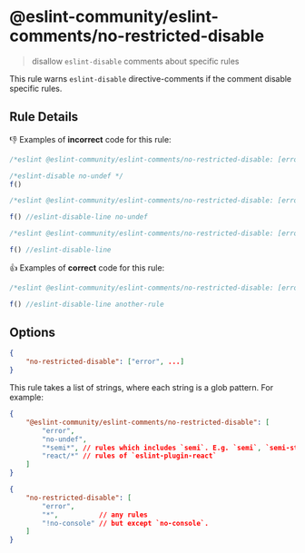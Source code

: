 # @eslint-community/eslint-comments/no-restricted-disable

> disallow `eslint-disable` comments about specific rules

This rule warns `eslint-disable` directive-comments if the comment disable specific rules.

## Rule Details

:-1: Examples of **incorrect** code for this rule:

<eslint-playground type="bad" >

```js
/*eslint @eslint-community/eslint-comments/no-restricted-disable: [error, no-undef, no-unused-vars]*/

/*eslint-disable no-undef */
f()
```

</eslint-playground>

<eslint-playground type="bad" >

```js
/*eslint @eslint-community/eslint-comments/no-restricted-disable: [error, no-undef, no-unused-vars]*/

f() //eslint-disable-line no-undef
```

</eslint-playground>

<eslint-playground type="bad" >

```js
/*eslint @eslint-community/eslint-comments/no-restricted-disable: [error, no-undef, no-unused-vars]*/

f() //eslint-disable-line
```

</eslint-playground>

:+1: Examples of **correct** code for this rule:

<eslint-playground type="good" >

```js
/*eslint @eslint-community/eslint-comments/no-restricted-disable: [error, no-undef, no-unused-vars]*/

f() //eslint-disable-line another-rule
```

</eslint-playground>

## Options

```json
{
    "no-restricted-disable": ["error", ...]
}
```

This rule takes a list of strings, where each string is a glob pattern. For example:

```json
{
    "@eslint-community/eslint-comments/no-restricted-disable": [
        "error",
        "no-undef",
        "*semi*", // rules which includes `semi`. E.g. `semi`, `semi-style`, `no-extra-semi`, ...
        "react/*" // rules of `eslint-plugin-react`
    ]
}
```

```json
{
    "no-restricted-disable": [
        "error",
        "*",          // any rules
        "!no-console" // but except `no-console`.
    ]
}
```
